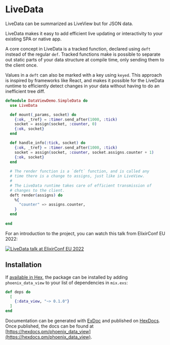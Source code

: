 # LiveData

LiveData can be summarized as LiveView but for JSON data.

LiveData makes it easy to add efficient live updating or interactivity to your existing SPA or native app.

A core concept in LiveData is a tracked function, declared using `deft` instead of the regular `def`. Tracked functions make is possible to separate out static parts of your data structure at compile time, only sending them to the client once.

Values in a `deft` can also be marked with a key using `keyed`. This approach is inspired by frameworks like React, and makes it possible for the LiveData runtime to efficiently detect changes in your data without having to do an inefficient tree diff.

```elixir
defmodule DataViewDemo.SimpleData do
  use LiveData

  def mount(_params, socket) do
    {:ok, _tref} = :timer.send_after(1000, :tick)
    socket = assign(socket, :counter, 0)
    {:ok, socket}
  end

  def handle_info(:tick, socket) do
    {:ok, _tref} = :timer.send_after(1000, :tick)
    socket = assign(socket, :counter, socket.assigns.counter + 1)
    {:ok, socket}
  end
  
  # The render function is a `deft` function, and is called any 
  # time there is a change to assigns, just like in LiveView.
  #
  # The LiveData runtime takes care of efficient transmission of 
  # changes to the client.
  deft render(assigns) do
    %{
      "counter" => assigns.counter,
    }
  end
  
end

```

For an introduction to the project, you can watch this talk from ElixirConf EU 2022:

[![LiveData talk at ElixirConf EU 2022](https://img.youtube.com/vi/I4vVxtrow-E/0.jpg)](https://www.youtube.com/watch?v=I4vVxtrow-E)

## Installation

If [available in Hex](https://hex.pm/docs/publish), the package can be installed
by adding `phoenix_data_view` to your list of dependencies in `mix.exs`:

```elixir
def deps do
  [
    {:data_view, "~> 0.1.0"}
  ]
end
```

Documentation can be generated with [ExDoc](https://github.com/elixir-lang/ex_doc)
and published on [HexDocs](https://hexdocs.pm). Once published, the docs can
be found at [https://hexdocs.pm/phoenix_data_view](https://hexdocs.pm/phoenix_data_view).

